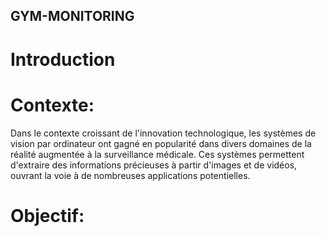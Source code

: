 ## GYM-MONITORING
# Introduction
# Contexte:
Dans le contexte croissant de l'innovation technologique, les systèmes de vision par ordinateur ont gagné en popularité dans divers domaines de la réalité augmentée à la surveillance médicale. Ces systèmes permettent d'extraire des informations précieuses à partir d'images et de vidéos, ouvrant la voie à de nombreuses applications potentielles.

# Objectif:
